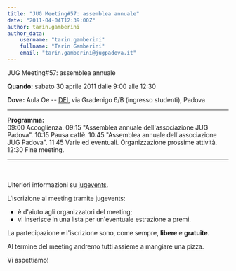 ```yaml
---
title: "JUG Meeting#57: assemblea annuale"
date: "2011-04-04T12:39:00Z"
author: tarin.gamberini
author_data:
    username: "tarin.gamberini"
    fullname: "Tarin Gamberini"
    email: "tarin.gamberini@jugpadova.it"
---
```


JUG Meeting\#57: assemblea annuale

**Quando:** sabato 30 aprile 2011 dalle 9:00 alle 12:30

**Dove:** Aula Oe --
<a href="http://www.dei.unipd.it/wdyn/?IDsezione=1">DEI</a>, via
Gradenigo 6/B (ingresso studenti), Padova

  ---------------- -------------------------------------------------------
  **Programma:**   
  09:00            Accoglienza.
  09:15            "Assemblea annuale dell'associazione JUG Padova".
  10:15            Pausa caffè.
  10:45            "Assemblea annuale dell'associazione JUG Padova".
  11:45            Varie ed eventuali. Organizzazione prossime attività.
  12:30            Fine meeting.
  ---------------- -------------------------------------------------------

<br/>\
Ulteriori informazioni su
<a href="http://jugevents.org/jugevents/event/36501">jugevents</a>.

L'iscrizione al meeting tramite jugevents:

-   è d'aiuto agli organizzatori del meeting;
-   vi inserisce in una lista per un'eventuale estrazione a premi.

La partecipazione e l'iscrizione sono, come sempre,
<strong>libere</strong> e <strong>gratuite</strong>.

Al termine del meeting andremo tutti assieme a mangiare una pizza.

Vi aspettiamo!
